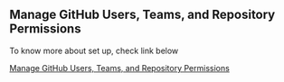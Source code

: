 ## Manage GitHub Users, Teams, and Repository Permissions

To know more about set up, check link below

[Manage GitHub Users, Teams, and Repository Permissions](https://developer.hashicorp.com/terraform/tutorials/it-saas/github-user-teams)